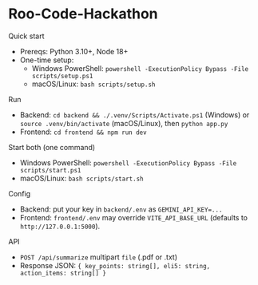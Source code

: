 # Roo-Code-Hackathon

Quick start
- Prereqs: Python 3.10+, Node 18+
- One-time setup:
  - Windows PowerShell: `powershell -ExecutionPolicy Bypass -File scripts/setup.ps1`
  - macOS/Linux: `bash scripts/setup.sh`

Run
- Backend: `cd backend && ./.venv/Scripts/Activate.ps1` (Windows) or `source .venv/bin/activate` (macOS/Linux), then `python app.py`
- Frontend: `cd frontend && npm run dev`

Start both (one command)
- Windows PowerShell: `powershell -ExecutionPolicy Bypass -File scripts/start.ps1`
- macOS/Linux: `bash scripts/start.sh`

Config
- Backend: put your key in `backend/.env` as `GEMINI_API_KEY=...`
- Frontend: `frontend/.env` may override `VITE_API_BASE_URL` (defaults to `http://127.0.0.1:5000`).

API
- `POST /api/summarize` multipart `file` (.pdf or .txt)
- Response JSON: `{ key_points: string[], eli5: string, action_items: string[] }`
